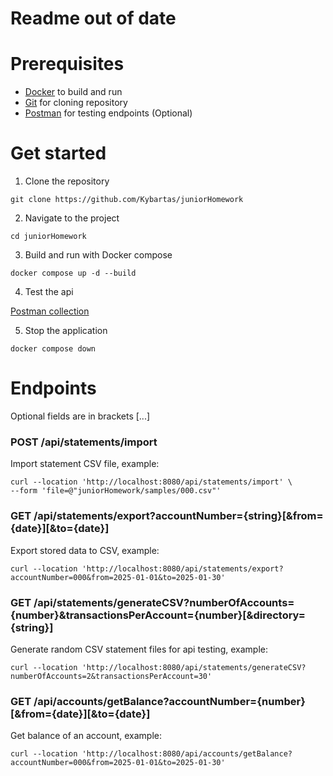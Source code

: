 # Readme out of date

# Prerequisites
 - [Docker](https://www.docker.com/products/docker-desktop/) to build and run
 - [Git](https://git-scm.com/downloads) for cloning repository
 - [Postman](https://www.postman.com) for testing endpoints (Optional)

# Get started

1. Clone the repository

```
git clone https://github.com/Kybartas/juniorHomework
```

2. Navigate to the project

```
cd juniorHomework
```

3. Build and run with Docker compose

```
docker compose up -d --build
```

4. Test the api

[Postman collection](https://www.postman.com/kristijonaskybartas/workspace/juniorhomework/collection/44482661-e5878220-e9aa-4c92-8530-65eaddfd6ae7?action=share&creator=44482661)

5. Stop the application

```
docker compose down
```

# Endpoints

Optional fields are in brackets [...]

### POST /api/statements/import

Import statement CSV file, example:

```
curl --location 'http://localhost:8080/api/statements/import' \
--form 'file=@"juniorHomework/samples/000.csv"'
```

### GET /api/statements/export?accountNumber={string}[&from={date}][&to={date}]

Export stored data to CSV, example:

```
curl --location 'http://localhost:8080/api/statements/export?accountNumber=000&from=2025-01-01&to=2025-01-30'
```

### GET /api/statements/generateCSV?numberOfAccounts={number}&transactionsPerAccount={number}[&directory={string}]

Generate random CSV statement files for api testing, example:

```
curl --location 'http://localhost:8080/api/statements/generateCSV?numberOfAccounts=2&transactionsPerAccount=30'
```

### GET /api/accounts/getBalance?accountNumber={number}[&from={date}][&to={date}]

Get balance of an account, example:

```
curl --location 'http://localhost:8080/api/accounts/getBalance?accountNumber=000&from=2025-01-01&to=2025-01-30'
```